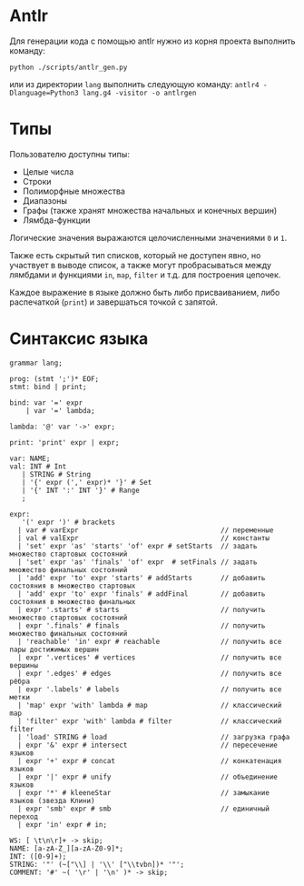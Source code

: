 # Antlr

Для генерации кода с помощью antlr нужно из корня проекта выполнить команду:

`python ./scripts/antlr_gen.py`

или из директории `lang` выполнить следующую команду:
`antlr4 -Dlanguage=Python3 lang.g4 -visitor -o antlrgen`

# Типы

Пользователю доступны типы:
- Целые числа
- Строки
- Полиморфные множества
- Диапазоны
- Графы (также хранят множества начальных и конечных вершин)
- Лямбда-функции

Логические значения выражаются целочисленными значениями `0` и `1`.

Также есть скрытый тип списков, который не доступен явно, но участвует в выводе список, а также могут пробрасываться между лямбдами и функциями `in`, `map`, `filter` и т.д. для построения цепочек.

Каждое выражение в языке должно быть либо присваиванием, либо распечаткой (`print`) и завершаться точкой с запятой.

# Синтаксис языка

```
grammar lang;

prog: (stmt ';')* EOF;
stmt: bind | print;

bind: var '=' expr
    | var '=' lambda;

lambda: '@' var '->' expr;

print: 'print' expr | expr;

var: NAME;
val: INT # Int
   | STRING # String
   | '{' expr (',' expr)* '}' # Set
   | '{' INT ':' INT '}' # Range
   ;

expr:
   '(' expr ')' # brackets
  | var # varExpr                                   // переменные
  | val # valExpr                                   // константы
  | 'set' expr 'as' 'starts' 'of' expr # setStarts  // задать множество стартовых состояний
  | 'set' expr 'as' 'finals' 'of' expr  # setFinals // задать множество финальных состояний
  | 'add' expr 'to' expr 'starts' # addStarts       // добавить состояния в множество стартовых
  | 'add' expr 'to' expr 'finals' # addFinal        // добавить состояния в множество финальных
  | expr '.starts' # starts                         // получить множество стартовых состояний
  | expr '.finals' # finals                         // получить множество финальных состояний
  | 'reachable' 'in' expr # reachable               // получить все пары достижимых вершин
  | expr '.vertices' # vertices                     // получить все вершины
  | expr '.edges' # edges                           // получить все рёбра
  | expr '.labels' # labels                         // получить все метки
  | 'map' expr 'with' lambda # map                  // классический map
  | 'filter' expr 'with' lambda # filter            // классический filter
  | 'load' STRING # load                            // загрузка графа
  | expr '&' expr # intersect                       // пересечение языков
  | expr '+' expr # concat                          // конкатенация языков
  | expr '|' expr # unify                           // объединение языков
  | expr '*' # kleeneStar                           // замыкание языков (звезда Клини)
  | expr 'smb' expr # smb                           // единичный переход
  | expr 'in' expr # in;

WS: [ \t\n\r]+ -> skip;
NAME: [a-zA-Z_][a-zA-Z0-9]*;
INT: ([0-9]+);
STRING: '"' (~["\\] | '\\' ["\\tvbn])* '"';
COMMENT: '#' ~( '\r' | '\n' )* -> skip;

```
